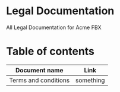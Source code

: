 # Legal Documentation
All Legal Documentation for Acme FBX

# Table of contents
| Document name | Link |
|--------------|-------|
| Terms and conditions | something |
